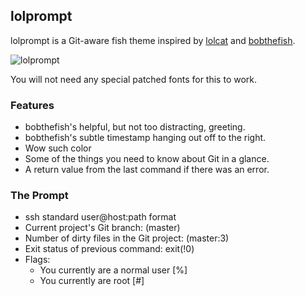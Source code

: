 ## lolprompt

lolprompt is a Git-aware fish theme inspired by [lolcat][lolcat] and [bobthefish][bobthefish].

![lolprompt][screenshot]

You will not need any special patched fonts for this to work.


### Features

 * bobthefish's helpful, but not too distracting, greeting.
 * bobthefish's subtle timestamp hanging out off to the right.
 * Wow such color
 * Some of the things you need to know about Git in a glance.
 * A return value from the last command if there was an error.


### The Prompt

 * ssh standard user@host:path format
 * Current project's Git branch: (master)
 * Number of dirty files in the Git project: (master:3)
 * Exit status of previous command: exit(!0)
 * Flags:
     * You currently are a normal user [%]
     * You currently are root [#]

[screenshot]: http://i.imgur.com/4szYYdt.png
[lolcat]:     https://github.com/tehmaze/lolcat
[bobthefish]: https://github.com/bpinto/oh-my-fish/tree/master/themes/bobthefish  
